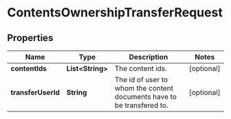 
# ContentsOwnershipTransferRequest

## Properties
Name | Type | Description | Notes
------------ | ------------- | ------------- | -------------
**contentIds** | **List&lt;String&gt;** | The content ids. |  [optional]
**transferUserId** | **String** | The id of user to whom the content documents have to be transfered to. |  [optional]



